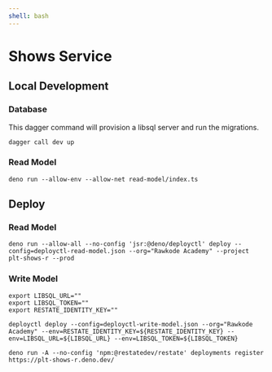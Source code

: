 ```yaml
---
shell: bash
---
```


# Shows Service

## Local Development

### Database

This dagger command will provision a libsql server and run the migrations.

```shell '{"name": "dev"}'
dagger call dev up
```

### Read Model

```shell '{"name": "read-model"}'
deno run --allow-env --allow-net read-model/index.ts
```

## Deploy

### Read Model

```shell '{"name": "deploy-read-model"}'
deno run --allow-all --no-config 'jsr:@deno/deployctl' deploy --config=deployctl-read-model.json --org="Rawkode Academy" --project plt-shows-r --prod
```

### Write Model

```shell '{"name": "deploy-write-model"}'
export LIBSQL_URL=""
export LIBSQL_TOKEN=""
export RESTATE_IDENTITY_KEY=""

deployctl deploy --config=deployctl-write-model.json --org="Rawkode Academy" --env=RESTATE_IDENTITY_KEY=${RESTATE_IDENTITY_KEY} --env=LIBSQL_URL=${LIBSQL_URL} --env=LIBSQL_TOKEN=${LIBSQL_TOKEN}

deno run -A --no-config 'npm:@restatedev/restate' deployments register https://plt-shows-r.deno.dev/
```
